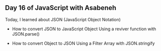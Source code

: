## Day 16 of JavaScript with Asabeneh

Today, I learned about JSON (JavaScript Object Notation)
- How to convert JSON to JavaScript Object
Using a reviver function with JSON.parse()

- How to convert Object to JSON
Using a Filter Array with JSON.stringify